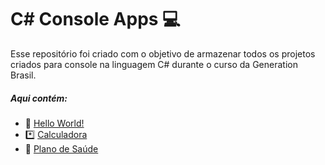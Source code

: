 # C# Console Apps :computer:

Esse repositório foi criado com o objetivo de armazenar todos os projetos criados para console na linguagem C# durante o curso da Generation Brasil.

##### Aqui contém:

- :wave: [Hello World!](https://github.com/brenonsc/CSharp.Generation/tree/main/HelloWorld)
- *️⃣ [Calculadora](https://github.com/brenonsc/CSharp.Generation/tree/main/Calculadora)
- :hospital: [Plano de Saúde](https://github.com/brenonsc/CSharp.Generation/tree/main/PlanoDeSaude)
